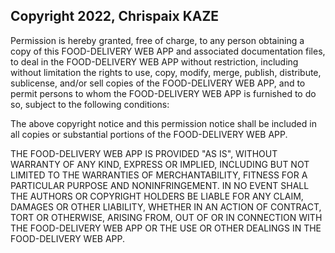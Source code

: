 ## Copyright 2022, Chrispaix KAZE


Permission is hereby granted, free of charge, to any person obtaining a copy of this FOOD-DELIVERY WEB APP and associated documentation files, to deal in the FOOD-DELIVERY WEB APP without restriction, including without limitation the rights to use, copy, modify, merge, publish, distribute, sublicense, and/or sell copies of the FOOD-DELIVERY WEB APP, and to permit persons to whom the FOOD-DELIVERY WEB APP is furnished to do so, subject to the following conditions:

The above copyright notice and this permission notice shall be included in all copies or substantial portions of the FOOD-DELIVERY WEB APP.

THE FOOD-DELIVERY WEB APP IS PROVIDED "AS IS", WITHOUT WARRANTY OF ANY KIND, EXPRESS OR IMPLIED, INCLUDING BUT NOT LIMITED TO THE WARRANTIES OF MERCHANTABILITY, FITNESS FOR A PARTICULAR PURPOSE AND NONINFRINGEMENT. IN NO EVENT SHALL THE AUTHORS OR COPYRIGHT HOLDERS BE LIABLE FOR ANY CLAIM, DAMAGES OR OTHER LIABILITY, WHETHER IN AN ACTION OF CONTRACT, TORT OR OTHERWISE, ARISING FROM, OUT OF OR IN CONNECTION WITH THE FOOD-DELIVERY WEB APP OR THE USE OR OTHER DEALINGS IN THE FOOD-DELIVERY WEB APP.
